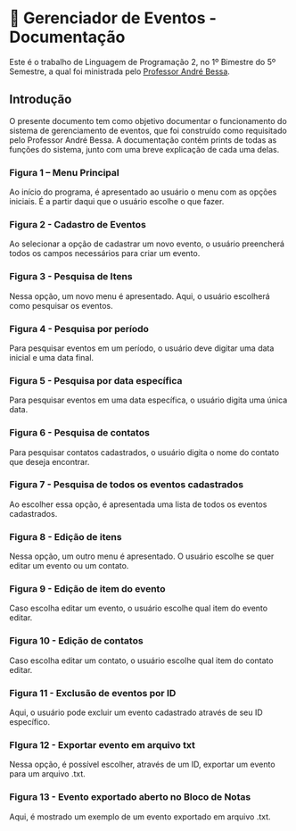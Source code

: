 # 📖 Gerenciador de Eventos - Documentação
Este é o trabalho de Linguagem de Programação 2, no 1º Bimestre do 5º Semestre, a qual foi ministrada pelo [Professor André Bessa](https://github.com/bessax).

## Introdução
O presente documento tem como objetivo documentar o funcionamento do sistema de gerenciamento de eventos, que foi construído como requisitado pelo Professor André Bessa. A documentação contém prints de todas as funções do sistema, junto com uma breve explicação de cada uma delas.

### Figura 1 – Menu Principal
Ao início do programa, é apresentado ao usuário o menu com as opções iniciais. É a partir daqui que o usuário escolhe o que fazer.

### Figura 2 - Cadastro de Eventos
Ao selecionar a opção de cadastrar um novo evento, o usuário preencherá todos os campos necessários para criar um evento.

### Figura 3 - Pesquisa de Itens
Nessa opção, um novo menu é apresentado. Aqui, o usuário escolherá como pesquisar os eventos.

### Figura 4 - Pesquisa por período
Para pesquisar eventos em um período, o usuário deve digitar uma data inicial e uma data final.

### Figura 5 - Pesquisa por data específica
Para pesquisar eventos em uma data específica, o usuário digita uma única data.

### Figura 6 - Pesquisa de contatos
Para pesquisar contatos cadastrados, o usuário digita o nome do contato que deseja encontrar.

### Figura 7 - Pesquisa de todos os eventos cadastrados
Ao escolher essa opção, é apresentada uma lista de todos os eventos cadastrados.

### Figura 8 - Edição de itens 
Nessa opção, um outro menu é apresentado. O usuário escolhe se quer editar um evento ou um contato.

### Figura 9 - Edição de item do evento
Caso escolha editar um evento, o usuário escolhe qual item do evento editar.

### Figura 10 - Edição de contatos
Caso escolha editar um contato, o usuário escolhe qual item do contato editar.

### Figura 11 - Exclusão de eventos por ID
Aqui, o usuário pode excluir um evento cadastrado através de seu ID específico.

### FIgura 12 - Exportar evento em arquivo txt
Nessa opção, é possível escolher, através de um ID, exportar um evento para um arquivo .txt.

### Figura 13 - Evento exportado aberto no Bloco de Notas
Aqui, é mostrado um exemplo de um evento exportado em arquivo .txt.